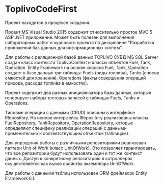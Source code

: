 # ToplivoCodeFirst
Проект находится в процессе создания.

Проект MS Visual Studio 2015 содержит относительно простое MVC 5 ASP .NET приложение. Может быть полезен для выполнения лабораторных работ и курсового проекта по дисциплине "Разработка приложений баз данных для информационных систем".

Для работы с реляционной базой данных TOPLIVO СУБД MS SQL Server создан класс контекста ToplivoContext и классы объектов Fuel, Tank, Operation. Entity Framework на основе классов Fuel, Tank, Operation создает в базе данных три таблицы:  Fuels (виды топлива), Tanks (список емкостей для хранения), Operations (факты совершения операций прихода, расхода топлива в емкостях). 

Проект содержит два разных инициализатора базы данных, которые генерирует наборы тестовых записей в таблицах Fuels, Tanks и Operations.

Типовые операции с данными (CRUD) описаны в интерфейсе IRepository. На основе интерфейса IRepository реализованы классы FuelRepository, TankRepository, OperationRepository, которые определяют специфику реализации операций с данными применительно к соответствующим  объектам (таблицам).

Для упрощения работы с различными репозиториями реализован паттерн Unit of Work (класс UnitOfWork). Это позволяет гарантировать, что все репозитории будут использовать один и тот же контекст данных. Доступ к конкретному репозитарию в котроллерах осуществляется как вызов саойства экземпляра UnitOfWork. 

Для работы с данными таблиц использован ОRM фреймворк Entity Framework 6.1.

